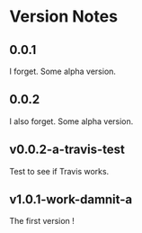 # Version Notes

## 0.0.1

I forget. Some alpha version.

## 0.0.2

I also forget. Some alpha version.

## v0.0.2-a-travis-test

Test to see if Travis works.

## v1.0.1-work-damnit-a

The first version !